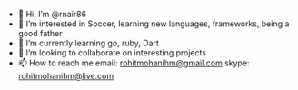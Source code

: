 - 👋 Hi, I’m @rnair86
- 👀 I’m interested in Soccer, learning new languages, frameworks, being a good father
- 🌱 I’m currently learning go, ruby, Dart
- 💞️ I’m looking to collaborate on interesting projects
- 📫 How to reach me 
          email: rohitmohanihm@gmail.com
          skype: rohitmohanihm@live.com

<!---
rnair86/rnair86 is a ✨ special ✨ repository because its `README.md` (this file) appears on your GitHub profile.
You can click the Preview link to take a look at your changes.
--->
